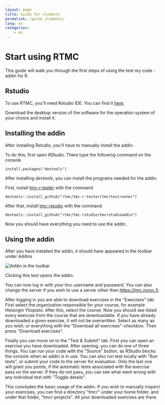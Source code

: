 ```yaml
---
layout: page
title: Guide for students
permalink: /guide_students/
lang: en
categories:
    - en
---
```


# Start using RTMC

This guide will walk you through the first steps of using the test my code -addin for R.

## Rstudio

To use RTMC, you'll need Rstudio IDE. You can find it
[here](https://www.rstudio.com/products/RStudio/).

Download the desktop version of the software for the operation system of your choice and install it.

## Installing the addin

After installing Rstudio, you'll have to manually install the addin.

To do this, first open *RStudio*. There type the following command on the console

```{r}
install.packages("devtools")
```

After installing *devtools*, you can install the programs needed for the addin.

First, install [tmc-r-tester](https://github.com/RTMC/tmc-r-tester) with the command

```{r}
devtools::install_github("rtmc/tmc-r-tester/tmcrtestrunner")
```

After that, install [tmc-rstudio](https://github.com/RTMC/tmc-rstudio) with the command

```{r}
devtools::install_github("rtmc/tmc-rstudio/tmcrstudioaddin")
```

Now you should have everything you need to use the addin.


## Using the addin

After you have installed the addin, it should have appeared in the toolbar under Addins

![Addin in the toolbar](../../resources/addin_toolbar.png)

Clicking this text opens the addin. 

You can now log in with your tmc username and password. You can also change the server if you wish to use a server other than https://tmc.mooc.fi.

After logging in you are able to download exercises in the "Exercises" tab. First select the organization responsible for your course, for example Helsingin Yliopisto. After this, select the course. Now you should see listed every exercise from the course that are downloadable. If you have already downloaded a given exercise, it will not be overwritten. Select as many as you wish, or everything with the "Download all exercises"-checkbox. Then press "Download exercises".

Finally you can move on to the "Test & Submit" tab. First you can open an exercise you have downloaded. After opening, you can do one of three things. You can run your code with the "Source" button, as RStudio blocks the console when an addin is in use. You can also run test locally with "Run tests", or submit your code to the server for evaluation. Only the last one will grant you points, if the automatic tests associated with the exercise pass on the server. If they do not pass, you can see what went wrong with any individual test with "Toggle details".

This concludes the basic usage of the addin. If you wish to manually inspect your exercises, you can find a directory "tmcr" under your home folder, and under that folder, "tmcr-projects". All your downloaded exercises are there.
